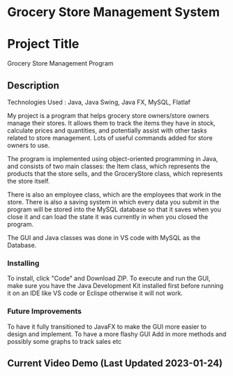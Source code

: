 # Grocery Store Management System

# Project Title

Grocery Store Management Program
## Description

Technologies Used : Java, Java Swing, Java FX, MySQL, Flatlaf

My project is a program that helps grocery store owners/store owners manage their stores. It allows them to track the items they have in stock, calculate prices and quantities, and potentially assist with other tasks related to store management. Lots of useful commands added for store owners to use.

The program is implemented using object-oriented programming in Java, and consists of two main classes: the Item class, which represents the products that the store sells, and the GroceryStore class, which represents the store itself.

There is also an employee class, which are the employees that work in the store. There is also a saving system in which every data you submit in the program will be stored into the MySQL database so that it saves when you close it and can load the state it was currently in when you closed the program.

The GUI and Java classes was done in VS code with MySQL as the Database.

### Installing

To install, click "Code" and Download ZIP. 
To execute and run the GUI, make sure you have the Java Development Kit installed first before running it on an IDE like VS code or Eclispe otherwise it will not work.

### Future Improvements

To have it fully transitioned to JavaFX to make the GUI more easier to design and implement. 
To have a more flashy GUI
Add in more methods and possibly some graphs to track sales etc


## Current Video Demo (Last Updated 2023-01-24)





